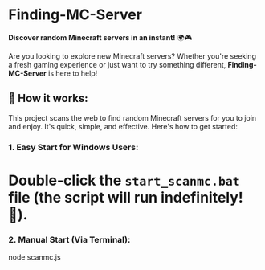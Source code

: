 # Finding-MC-Server

**Discover random Minecraft servers in an instant!** 🌍🎮

Are you looking to explore new Minecraft servers? Whether you're seeking a fresh gaming experience or just want to try something different, **Finding-MC-Server** is here to help!

## 🚀 How it works:
This project scans the web to find random Minecraft servers for you to join and enjoy. It's quick, simple, and effective. Here's how to get started:

### 1. Easy Start for Windows Users:
# Double-click the `start_scanmc.bat` file (the script will run indefinitely! 🚀).

### 2. Manual Start (Via Terminal):
node scanmc.js


